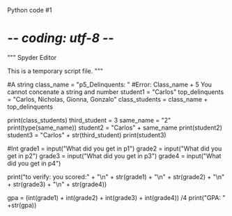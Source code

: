Python code #1
# -*- coding: utf-8 -*-
"""
Spyder Editor

This is a temporary script file.
"""

#A string
class_name = "p5_Delinquents: "
#Error: Class_name + 5              You cannot concenate a string and number
student1 = "Carlos"
top_delinquents = "Carlos, Nicholas, Gionna, Gonzalo"
class_students = class_name + top_delinquents


print(class_students)
third_student = 3
same_name = "2"
print(type(same_name))
student2 = "Carlos" + same_name
print(student2)
student3 = "Carlos" + str(third_student)
print(student3)

#Int
grade1 = input("What did you get in p1")
grade2 = input("What did you get in p2")
grade3 = input("What did you get in p3")
grade4 = input("What did you get in p4")

print("to verify: you scored:" + "\n" + str(grade1) + "\n"
      + str(grade2) + "\n" + str(grade3) + "\n" + str(grade4))

gpa = (int(grade1) + int(grade2) + int(grade3) + int(grade4)) /4
print("GPA: " +str(gpa))
